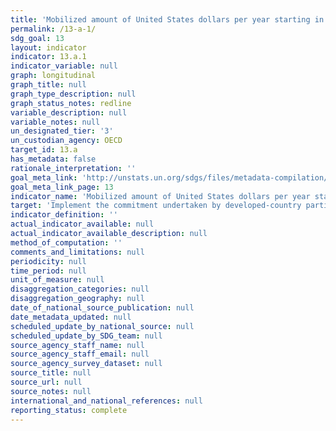 ```yaml
---
title: 'Mobilized amount of United States dollars per year starting in 2020 accountable towards the $100 billion commitment'
permalink: /13-a-1/
sdg_goal: 13
layout: indicator
indicator: 13.a.1
indicator_variable: null
graph: longitudinal
graph_title: null
graph_type_description: null
graph_status_notes: redline
variable_description: null
variable_notes: null
un_designated_tier: '3'
un_custodian_agency: OECD
target_id: 13.a
has_metadata: false
rationale_interpretation: ''
goal_meta_link: 'http://unstats.un.org/sdgs/files/metadata-compilation/Metadata-Goal-13.pdf'
goal_meta_link_page: 13
indicator_name: 'Mobilized amount of United States dollars per year starting in 2020 accountable towards the $100 billion commitment'
target: 'Implement the commitment undertaken by developed-country parties to the United Nations Framework Convention on Climate Change to a goal of mobilizing jointly $100 billion annually by 2020 from all sources to address the needs of developing countries in the context of meaningful mitigation actions and transparency on implementation and fully operationalize the Green Climate Fund through its capitalization as soon as possible.'
indicator_definition: ''
actual_indicator_available: null
actual_indicator_available_description: null
method_of_computation: ''
comments_and_limitations: null
periodicity: null
time_period: null
unit_of_measure: null
disaggregation_categories: null
disaggregation_geography: null
date_of_national_source_publication: null
date_metadata_updated: null
scheduled_update_by_national_source: null
scheduled_update_by_SDG_team: null
source_agency_staff_name: null
source_agency_staff_email: null
source_agency_survey_dataset: null
source_title: null
source_url: null
source_notes: null
international_and_national_references: null
reporting_status: complete
---
```

